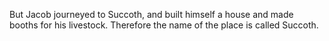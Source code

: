 But Jacob journeyed to Succoth, and built himself a house and made booths for his livestock. Therefore the name of the place is called Succoth.
